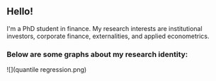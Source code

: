 ## Hello!

I'm a PhD student in finance. My research interests are institutional investors, corporate finance, externalities, and applied econometrics. 

### Below are some graphs about my research identity:

![](quantile regression.png)



